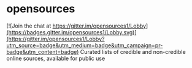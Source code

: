 # opensources

[![Join the chat at https://gitter.im/opensources1/Lobby](https://badges.gitter.im/opensources1/Lobby.svg)](https://gitter.im/opensources1/Lobby?utm_source=badge&utm_medium=badge&utm_campaign=pr-badge&utm_content=badge)
Curated lists of credible and non-credible online sources, available for public use
